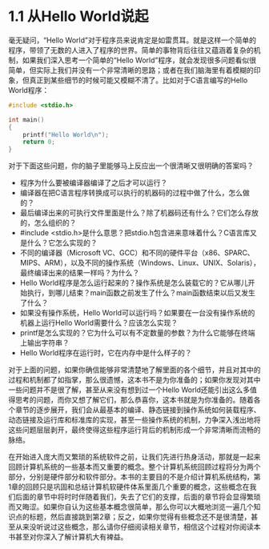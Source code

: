 # 1.1 从Hello World说起

毫无疑问，“Hello World”对于程序员来说肯定是如雷贯耳。就是这样一个简单的程序，带领了无数的人进入了程序的世界。简单的事物背后往往又蕴涵着复杂的机制，如果我们深入思考一个简单的“Hello World”程序，就会发现很多问题看似很简单，但实际上我们并没有一个非常清晰的思路；或者在我们脑海里有着模糊的印象，但真正到某些细节的时候可能又模糊不清了。比如对于C语言编写的Hello World程序：

```c
#include <stdio.h>

int main()
{
    printf("Hello World\n");
    return 0;
}
```

对于下面这些问题，你的脑子里能够马上反应出一个很清晰又很明确的答案吗？

- 程序为什么要被编译器编译了之后才可以运行？
- 编译器在把C语言程序转换成可以执行的机器码的过程中做了什么，怎么做的？
- 最后编译出来的可执行文件里面是什么？除了机器码还有什么？它们怎么存放的，怎么组织的？
- #include \<stdio.h\>是什么意思？把stdio.h包含进来意味着什么？C语言库又是什么？它怎么实现的？
- 不同的编译器（Microsoft VC、GCC）和不同的硬件平台（x86、SPARC、MIPS、ARM），以及不同的操作系统（Windows、Linux、UNIX、Solaris），最终编译出来的结果一样吗？为什么？
- Hello World程序是怎么运行起来的？操作系统是怎么装载它的？它从哪儿开始执行，到哪儿结束？main函数之前发生了什么？main函数结束以后又发生了什么？
- 如果没有操作系统，Hello World可以运行吗？如果要在一台没有操作系统的机器上运行Hello World需要什么？应该怎么实现？
- printf是怎么实现的？它为什么可以有不定数量的参数？为什么它能够在终端上输出字符串？
- Hello World程序在运行时，它在内存中是什么样子的？

对于上面的问题，如果你确信能够非常清楚地了解里面的各个细节，并且对其中的过程和机制都了如指掌，那么很遗憾，这本书不是为你准备的；如果你发现对其中一些问题并不是很了解，甚至从来没有想到过一个Hello World还能引出这么多值得思考的问题，而你又想了解它们，那么恭喜你，这本书就是为你准备的。随着各个章节的逐步展开，我们会从最基本的编译、静态链接到操作系统如何装载程序、动态链接及运行库和标准库的实现，甚至一些操作系统的机制，力争深入浅出地将这些问题层层剥开，最终使得这些程序运行背后的机制形成一个非常清晰而流畅的脉络。

在开始进入庞大而又繁琐的系统软件之前，让我们先进行热身活动，那就是一起来回顾计算机系统的一些基本而又重要的概念。整个计算机系统回顾过程将分为两个部分，分别是硬件部分和软件部分。本书的主要目的不是介绍计算机系统结构，第1章的回顾只是巩固和总结计算机软硬件体系里面几个重要的概念，这些概念在我们后面的章节中将时时伴随着我们，失去了它们的支撑，后面的章节将会显得繁琐而又晦涩。如果你自认为这些基本概念很简单，那么你可以大概地浏览一遍几个知识点的标题，然后直接跳到第2章；反之，如果你觉得有些概念还不是很清楚，甚至从来没听说过这些概念，那么请你仔细阅读相关章节，相信这个过程对你阅读本书甚至对你深入了解计算机大有裨益。
